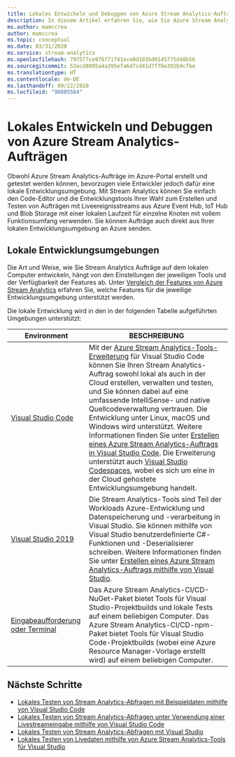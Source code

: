 ```yaml
---
title: Lokales Entwickeln und Debuggen von Azure Stream Analytics-Aufträgen
description: In diesem Artikel erfahren Sie, wie Sie Azure Stream Analytics-Aufträge auf dem lokalen Computer entwickeln und testen, bevor Sie sie im Azure-Portal ausführen.
ms.author: mamccrea
author: mamccrea
ms.topic: conceptual
ms.date: 03/31/2020
ms.service: stream-analytics
ms.openlocfilehash: 797577ce976f71f41ece0d103bd0145775d48b56
ms.sourcegitcommit: 53acd9895a4a395efa6d7cd41d7f78e392b9cfbe
ms.translationtype: HT
ms.contentlocale: de-DE
ms.lasthandoff: 09/22/2020
ms.locfileid: "90885584"
---
```

# <a name="develop-and-debug-azure-stream-analytics-jobs-locally"></a>Lokales Entwickeln und Debuggen von Azure Stream Analytics-Aufträgen

Obwohl Azure Stream Analytics-Aufträge im Azure-Portal erstellt und getestet werden können, bevorzugen viele Entwickler jedoch dafür eine lokale Entwicklungsumgebung. Mit Stream Analytics können Sie einfach den Code-Editor und die Entwicklungstools Ihrer Wahl zum Erstellen und Testen von Aufträgen mit Liveereignisstreams aus Azure Event Hub, IoT Hub und Blob Storage mit einer lokalen Laufzeit für einzelne Knoten mit vollem Funktionsumfang verwenden. Sie können Aufträge auch direkt aus Ihrer lokalen Entwicklungsumgebung an Azure senden.

## <a name="local-development-environments"></a>Lokale Entwicklungsumgebungen

Die Art und Weise, wie Sie Stream Analytics Aufträge auf dem lokalen Computer entwickeln, hängt von den Einstellungen der jeweiligen Tools und der Verfügbarkeit der Features ab. Unter [Vergleich der Features von Azure Stream Analytics](feature-comparison.md) erfahren Sie, welche Features für die jeweilige Entwicklungsumgebung unterstützt werden.

Die lokale Entwicklung wird in den in der folgenden Tabelle aufgeführten Umgebungen unterstützt:

|Environment                              |BESCHREIBUNG    |
|-----------------------------------------|------------|
|[Visual Studio Code](visual-studio-code-explore-jobs.md)| Mit der [Azure Stream Analytics-Tools-Erweiterung](https://marketplace.visualstudio.com/items?itemName=ms-bigdatatools.vscode-asa) für Visual Studio Code können Sie Ihren Stream Analytics-Auftrag sowohl lokal als auch in der Cloud erstellen, verwalten und testen, und Sie können dabei auf eine umfassende IntelliSense- und native Quellcodeverwaltung vertrauen. Die Entwicklung unter Linux, macOS und Windows wird unterstützt. Weitere Informationen finden Sie unter [Erstellen eines Azure Stream Analytics-Auftrags in Visual Studio Code](quick-create-visual-studio-code.md). Die Erweiterung unterstützt auch [Visual Studio Codespaces](https://visualstudio.microsoft.com/services/visual-studio-codespaces/), wobei es sich um eine in der Cloud gehostete Entwicklungsumgebung handelt.|
|[Visual Studio 2019](stream-analytics-tools-for-visual-studio-install.md) |Die Stream Analytics-Tools sind Teil der Workloads Azure-Entwicklung und Datenspeicherung und -verarbeitung in Visual Studio. Sie können mithilfe von Visual Studio benutzerdefinierte C#-Funktionen und -Deserialisierer schreiben. Weitere Informationen finden Sie unter [Erstellen eines Azure Stream Analytics-Auftrags mithilfe von Visual Studio](stream-analytics-quick-create-vs.md).|
|[Eingabeaufforderung oder Terminal](stream-analytics-tools-for-visual-studio-cicd.md)|Das Azure Stream Analytics-CI/CD-NuGet-Paket bietet Tools für Visual Studio-Projektbuilds und lokale Tests auf einem beliebigen Computer. Das Azure Stream Analytics-CI/CD-npm-Paket bietet Tools für Visual Studio Code-Projektbuilds (wobei eine Azure Resource Manager-Vorlage erstellt wird) auf einem beliebigen Computer.|

## <a name="next-steps"></a>Nächste Schritte

* [Lokales Testen von Stream Analytics-Abfragen mit Beispieldaten mithilfe von Visual Studio Code](visual-studio-code-local-run.md)
* [Lokales Testen von Stream Analytics-Abfragen unter Verwendung einer Livestreameingabe mithilfe von Visual Studio Code](visual-studio-code-local-run-live-input.md)
* [Lokales Testen von Stream Analytics-Abfragen mit Visual Studio](stream-analytics-vs-tools-local-run.md)
* [Lokales Testen von Livedaten mithilfe von Azure Stream Analytics-Tools für Visual Studio](stream-analytics-live-data-local-testing.md)
